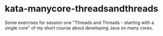 kata-manycore-threadsandthreads
===============================

Some exercises for session one "Threads and Threads - starting with a single core" of my short course about developing Java on many cores.
